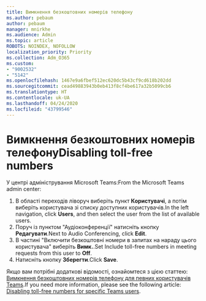 ```yaml
---
title: Вимкнення безкоштовних номерів телефону
ms.author: pebaum
author: pebaum
manager: mnirkhe
ms.audience: Admin
ms.topic: article
ROBOTS: NOINDEX, NOFOLLOW
localization_priority: Priority
ms.collection: Adm_O365
ms.custom:
- "9002532"
- "5142"
ms.openlocfilehash: 1467e9a6fbef512ec620dc5b43cf9cd618b202dd
ms.sourcegitcommit: cead49883943b0eb413f8cf4be617a32b5099cb6
ms.translationtype: HT
ms.contentlocale: uk-UA
ms.lasthandoff: 04/24/2020
ms.locfileid: "43799546"
---
```

# <a name="disabling-toll-free-numbers"></a><span data-ttu-id="25934-102">Вимкнення безкоштовних номерів телефону</span><span class="sxs-lookup"><span data-stu-id="25934-102">Disabling toll-free numbers</span></span>

<span data-ttu-id="25934-103">У центрі адміністрування Microsoft Teams:</span><span class="sxs-lookup"><span data-stu-id="25934-103">From the Microsoft Teams admin center:</span></span>

1. <span data-ttu-id="25934-104">В області переходів ліворуч виберіть пункт **Користувачі**, а потім виберіть користувача зі списку доступних користувачів.</span><span class="sxs-lookup"><span data-stu-id="25934-104">In the left navigation, click **Users**, and then select the user from the list of available users.</span></span>
2. <span data-ttu-id="25934-105">Поруч із пунктом "Аудіоконференції" натисніть кнопку **Редагувати**.</span><span class="sxs-lookup"><span data-stu-id="25934-105">Next to Audio Conferencing, click **Edit**.</span></span>
3. <span data-ttu-id="25934-106">В частині "Включити безкоштовні номери в запитах на нараду цього користувача" виберіть **Вимк.**.</span><span class="sxs-lookup"><span data-stu-id="25934-106">Set Include toll-free numbers in meeting requests from this user to **Off**.</span></span>
4. <span data-ttu-id="25934-107">Натисніть кнопку **Зберегти**.</span><span class="sxs-lookup"><span data-stu-id="25934-107">Click **Save**.</span></span>

<span data-ttu-id="25934-108">Якщо вам потрібні додаткові відомості, ознайомтеся з цією статтею: [Вимкнення безкоштовних номерів телефону для певних користувачів Teams](https://docs.microsoft.com/microsoftteams/disabling-toll-free-numbers-for-specific-teams-users).</span><span class="sxs-lookup"><span data-stu-id="25934-108">If you need more information, please see the following article: [Disabling toll-free numbers for specific Teams users](https://docs.microsoft.com/microsoftteams/disabling-toll-free-numbers-for-specific-teams-users).</span></span>
